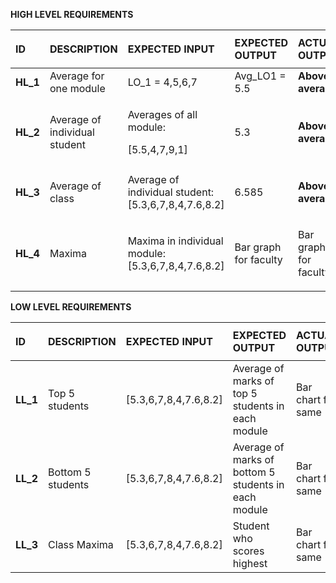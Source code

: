 ﻿

**HIGH LEVEL REQUIREMENTS**



|**ID**|<p>**DESCRIPTION**</p><p></p>|**EXPECTED INPUT**|**EXPECTED OUTPUT**|**ACTUAL OUTPUT**|
| :- | :- | :- | :- | :- |
|**HL\_1**|Average for one module|LO\_1 = 4,5,6,7|Avg\_LO1 = 5.5|**Above average**|
|**HL\_2**|Average of individual student |<p>Averages of all module:</p><p>[5.5,4,7,9,1]</p>|<p></p><p>5.3</p>|**Above average**|
|**HL\_3**|Average of class|Average of individual student: [5.3,6,7,8,4,7.6,8.2]|<p></p><p>6.585</p>|<p></p><p>**Above average**</p>|
|**HL\_4**|Maxima|Maxima in individual module: [5.3,6,7,8,4,7.6,8.2]|<p></p><p>Bar graph for faculty</p>|<p></p><p>Bar graph for faculty</p>|



**LOW LEVEL REQUIREMENTS**



|**ID**|<p>**DESCRIPTION**</p><p></p>|**EXPECTED INPUT**|**EXPECTED OUTPUT**|**ACTUAL OUTPUT**|
| :- | :- | :- | :- | :- |
|**LL\_1**|Top 5 students |[5.3,6,7,8,4,7.6,8.2]|Average of marks of top 5 students in each module|Bar chart for same|
|**LL\_2**|Bottom 5 students|[5.3,6,7,8,4,7.6,8.2]|Average of marks of bottom 5 students in each module|Bar chart for same|
|**LL\_3**|Class Maxima   |[5.3,6,7,8,4,7.6,8.2]|Student who scores highest |Bar chart for same|

